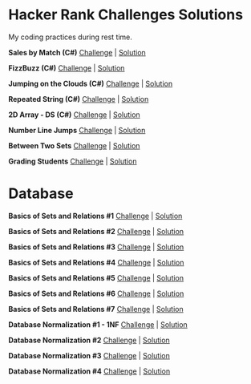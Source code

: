 

# Hacker Rank Challenges Solutions
My coding practices during rest time.

 **Sales by Match (C#)**
[Challenge](https://www.hackerrank.com/challenges/sock-merchant/problem) | [Solution](https://github.com/khaninejad/hackerrank/tree/master/SalesbyMatch)   

**FizzBuzz (C#)**
[Challenge](https://www.hackerrank.com/challenges/fizzbuzz/problem)  | [Solution](https://github.com/khaninejad/hackerrank/tree/master/FizzBuzz)

**Jumping on the Clouds (C#)**
[Challenge](https://www.hackerrank.com/challenges/jumping-on-the-clouds/problem)  | [Solution](https://github.com/khaninejad/hackerrank/tree/master/JumpingOnTheClouds)

**Repeated String (C#)**
[Challenge](https://www.hackerrank.com/challenges/repeated-string/)  | [Solution](https://github.com/khaninejad/hackerrank/tree/master/RepeatedString)

**2D Array - DS (C#)**
[Challenge](https://www.hackerrank.com/challenges/2d-array/problem)  | [Solution](https://github.com/khaninejad/hackerrank/tree/master/2D%20Array%20-%20DS/2D%20Array%20-%20DS)

**Number Line Jumps**
[Challenge](https://www.hackerrank.com/challenges/kangaroo/problem)  | [Solution](https://github.com/khaninejad/hackerrank/blob/master/NumberLineJumps/)

**Between Two Sets**
[Challenge](https://www.hackerrank.com/challenges/between-two-sets)  | [Solution](https://github.com/khaninejad/hackerrank/tree/master/BetweenTwoSets/)

**Grading Students**
[Challenge](https://www.hackerrank.com/challenges/grading/problem)  | [Solution](https://github.com/khaninejad/hackerrank/tree/master/GradingStudents/)


# Database

**Basics of Sets and Relations #1**
[Challenge](https://www.hackerrank.com/challenges/basics-of-sets-and-relational-algebra-1/problem)  | [Solution](https://github.com/khaninejad/hackerrank/blob/master/Database/Basics%20of%20Sets%20and%20Relations%20%231.txt)

**Basics of Sets and Relations #2**
[Challenge](https://www.hackerrank.com/challenges/basics-of-sets-and-relational-algebra-2/problem)  | [Solution](https://github.com/khaninejad/hackerrank/blob/master/Database/Basics%20of%20Sets%20and%20Relations%20%232.txt)

**Basics of Sets and Relations #3**
[Challenge](https://www.hackerrank.com/challenges/basics-of-sets-and-relational-algebra-3/problem)  | [Solution](https://github.com/khaninejad/hackerrank/blob/master/Database/Basics%20of%20Sets%20and%20Relations%20%233.txt)

**Basics of Sets and Relations #4**
[Challenge](https://www.hackerrank.com/challenges/basics-of-sets-and-relational-algebra-4/problem)  | [Solution](https://github.com/khaninejad/hackerrank/blob/master/Database/Basics%20of%20Sets%20and%20Relations%20%234.txt)

**Basics of Sets and Relations #5**
[Challenge](https://www.hackerrank.com/challenges/basics-of-sets-and-relational-algebra-5/problem)  | [Solution](https://github.com/khaninejad/hackerrank/blob/master/Database/Basics%20of%20Sets%20and%20Relations%20%235.txt)

**Basics of Sets and Relations #6**
[Challenge](https://www.hackerrank.com/challenges/basics-of-sets-and-relational-algebra-6/problem)  | [Solution](https://github.com/khaninejad/hackerrank/blob/master/Database/Basics%20of%20Sets%20and%20Relations%20%236.txt)

**Basics of Sets and Relations #7**
[Challenge](https://www.hackerrank.com/challenges/basics-of-sets-and-relational-algebra-7/problem)  | [Solution](https://github.com/khaninejad/hackerrank/blob/master/Database/Basics%20of%20Sets%20and%20Relations%20%237.txt)

**Database Normalization #1 - 1NF**
[Challenge](https://www.hackerrank.com/challenges/database-normalization-1-1nf/problem)  | [Solution](https://github.com/khaninejad/hackerrank/blob/master/Database/Database%20Normalization%20%231%20-%201NF.txt)

**Database Normalization #2**
[Challenge](https://www.hackerrank.com/challenges/database-normalization-2)  | [Solution](https://github.com/khaninejad/hackerrank/blob/master/Database/Database%20Normalization%20%232%20-%201/2/3%20NF.txt)

**Database Normalization #3**
[Challenge](https://www.hackerrank.com/challenges/database-normalization-3)  | [Solution](https://github.com/khaninejad/hackerrank/blob/master/Database/Database%20Normalization%20%233.txt)

**Database Normalization #4**
[Challenge](https://www.hackerrank.com/challenges/database-normalization-4)  | [Solution](https://github.com/khaninejad/hackerrank/blob/master/Database/Database%20Normalization%20%234.txt)